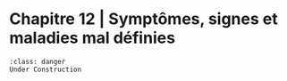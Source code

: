 # Chapitre 12 | Symptômes, signes et maladies mal définies

```{admonition} This is a title
:class: danger
Under Construction
```
